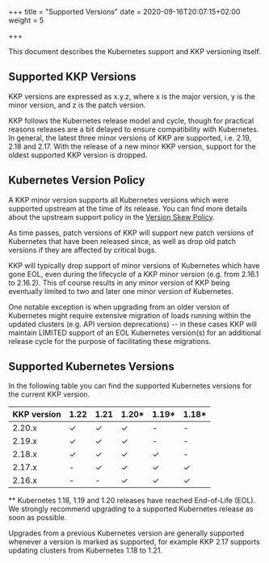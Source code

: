 +++
title = "Supported Versions"
date = 2020-09-16T20:07:15+02:00
weight = 5

+++

This document describes the Kubernetes support and KKP versioning itself.

## Supported KKP Versions

KKP versions are expressed as x.y.z, where x is the major version, y is the
minor version, and z is the patch version.

KKP follows the Kubernetes release model and cycle, though for practical reasons
releases are a bit delayed to ensure compatibility with Kubernetes. In general,
the latest three minor versions of KKP are supported, i.e. 2.19, 2.18 and 2.17.
With the release of a new minor KKP version, support for the oldest supported
KKP version is dropped.

## Kubernetes Version Policy

A KKP minor version supports all Kubernetes versions which were supported upstream
at the time of its release. You can find more details about the upstream support
policy in the [Version Skew Policy](https://kubernetes.io/docs/setup/release/version-skew-policy/#supported-versions).

As time passes, patch versions of KKP will support new patch versions of Kubernetes
that have been released since, as well as drop old patch versions if they are
affected by critical bugs.

KKP will typically drop support of minor versions of Kubernetes which have gone EOL,
even during the lifecycle of a KKP minor version (e.g. from 2.16.1 to 2.16.2).
This of course results in any minor version of KKP being eventually limited to two
and later one minor version of Kubernetes.

One notable exception is when upgrading from an older version of Kubernetes might
require extensive migration of loads running within the updated clusters (e.g. API
version deprecations) -- in these cases KKP will maintain LIMITED support of an EOL
Kubernetes version(s) for an additional release cycle for the purpose of facilitating
these migrations.

## Supported Kubernetes Versions

In the following table you can find the supported Kubernetes versions for the
current KKP version.

| KKP version | 1.22 | 1.21 | 1.20\* | 1.19\*   | 1.18\*   |
| ----------- | ---- | ---- | ------ | -------- | -------- |
| 2.20.x      | ✓    | ✓    | ✓      | -        | -        |
| 2.19.x      | ✓    | ✓    | ✓      | -        | -        |
| 2.18.x      | ✓    | ✓    | ✓      | ✓        | -        |
| 2.17.x      | -    | ✓    | ✓      | ✓        | ✓        |
| 2.16.x      | -    | -    | ✓      | ✓        | ✓        |

\*\* Kubernetes 1.18, 1.19 and 1.20 releases have reached End-of-Life (EOL). We
strongly recommend upgrading to a supported Kubernetes release as soon as
possible.

Upgrades from a previous Kubernetes version are generally supported whenever a
version is marked as supported, for example KKP 2.17 supports updating clusters
from Kubernetes 1.18 to 1.21.
